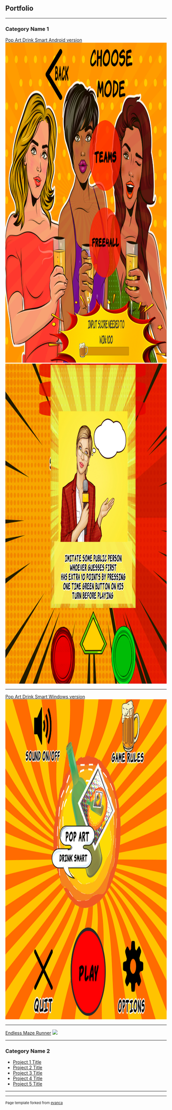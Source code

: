 ## Portfolio

---

### Category Name 1 

[Pop Art Drink Smart Android version](https://play.google.com/store/apps/details?id=com.PISMOInkubator.PopArtDrinkSmart&hl=hr&gl=US)
<br>
<img src="images/Profile Image.jpg" width = "1000px" height = "1000px"/>
<br>
<img src="images/Profile Image2.jpg" width = "1000px" height = "1000px"/>

---
[Pop Art Drink Smart Windows version](https://idejo.itch.io/pop-art-drink-smart)
<br>
<img src="images/Profile Image3.jpg" width = "1000px" height = "1000px"/>

---
[Endless Maze Runner](https://klaudija34.itch.io/endless-maze-runner)
<img src="images/dummy_thumbnail.jpg?raw=true"/>

---

### Category Name 2

- [Project 1 Title](http://example.com/)
- [Project 2 Title](http://example.com/)
- [Project 3 Title](http://example.com/)
- [Project 4 Title](http://example.com/)
- [Project 5 Title](http://example.com/)

---




---
<p style="font-size:11px">Page template forked from <a href="https://github.com/evanca/quick-portfolio">evanca</a></p>
<!-- Remove above link if you don't want to attibute -->
